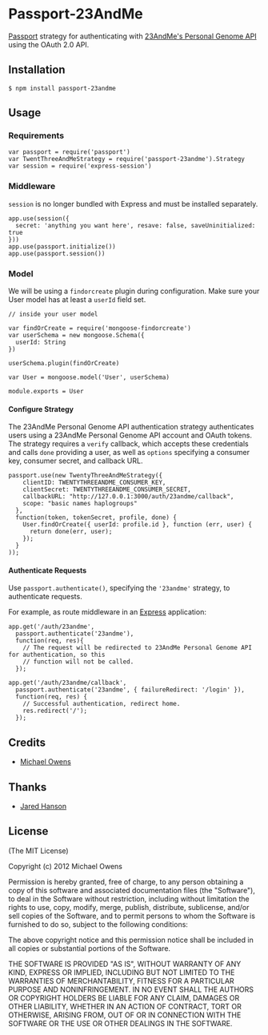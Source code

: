 # Passport-23AndMe

[Passport](https://github.com/jaredhanson/passport) strategy for authenticating
with [23AndMe's Personal Genome API](https://api.23andme.com) using the OAuth 2.0 API.

## Installation

    $ npm install passport-23andme

## Usage

### Requirements

    var passport = require('passport')
    var TwentThreeAndMeStrategy = require('passport-23andme').Strategy
    var session = require('express-session')

### Middleware

`session` is no longer bundled with Express and must be installed separately.

    app.use(session({ 
      secret: 'anything you want here', resave: false, saveUninitialized: true 
    }))
    app.use(passport.initialize())
    app.use(passport.session())

### Model

We will be using a `findorcreate` plugin during configuration. Make sure your User model has at least a `userId` field set.

    // inside your user model

    var findOrCreate = require('mongoose-findorcreate')
    var userSchema = new mongoose.Schema({
      userId: String
    })

    userSchema.plugin(findOrCreate)

    var User = mongoose.model('User', userSchema)

    module.exports = User

#### Configure Strategy

The 23AndMe Personal Genome API authentication strategy authenticates users using a 23AndMe Personal Genome API account and
OAuth tokens.  The strategy requires a `verify` callback, which accepts these
credentials and calls `done` providing a user, as well as `options` specifying a
consumer key, consumer secret, and callback URL.

    passport.use(new TwentyThreeAndMeStrategy({
        clientID: TWENTYTHREEANDME_CONSUMER_KEY,
        clientSecret: TWENTYTHREEANDME_CONSUMER_SECRET,
        callbackURL: "http://127.0.0.1:3000/auth/23andme/callback",
        scope: "basic names haplogroups"
      },
      function(token, tokenSecret, profile, done) {
        User.findOrCreate({ userId: profile.id }, function (err, user) {
          return done(err, user);
        });
      }
    ));

#### Authenticate Requests

Use `passport.authenticate()`, specifying the `'23andme'` strategy, to
authenticate requests.

For example, as route middleware in an [Express](http://expressjs.com/)
application:

    app.get('/auth/23andme',
      passport.authenticate('23andme'),
      function(req, res){
        // The request will be redirected to 23AndMe Personal Genome API for authentication, so this
        // function will not be called.
      });

    app.get('/auth/23andme/callback',
      passport.authenticate('23andme', { failureRedirect: '/login' }),
      function(req, res) {
        // Successful authentication, redirect home.
        res.redirect('/');
      });

## Credits
  - [Michael Owens](https://github.com/mowens)

## Thanks
  - [Jared Hanson](https://github.com/jaredhanson)

## License

(The MIT License)

Copyright (c) 2012 Michael Owens

Permission is hereby granted, free of charge, to any person obtaining a copy of this software and associated documentation files (the "Software"), to deal in the Software without restriction, including without limitation the rights to use, copy, modify, merge, publish, distribute, sublicense, and/or sell copies of the Software, and to permit persons to whom the Software is furnished to do so, subject to the following conditions:

The above copyright notice and this permission notice shall be included in all copies or substantial portions of the Software.

THE SOFTWARE IS PROVIDED "AS IS", WITHOUT WARRANTY OF ANY KIND, EXPRESS OR IMPLIED, INCLUDING BUT NOT LIMITED TO THE WARRANTIES OF MERCHANTABILITY, FITNESS FOR A PARTICULAR PURPOSE AND NONINFRINGEMENT. IN NO EVENT SHALL THE AUTHORS OR COPYRIGHT HOLDERS BE LIABLE FOR ANY CLAIM, DAMAGES OR OTHER LIABILITY, WHETHER IN AN ACTION OF CONTRACT, TORT OR OTHERWISE, ARISING FROM, OUT OF OR IN CONNECTION WITH THE SOFTWARE OR THE USE OR OTHER DEALINGS IN THE SOFTWARE.